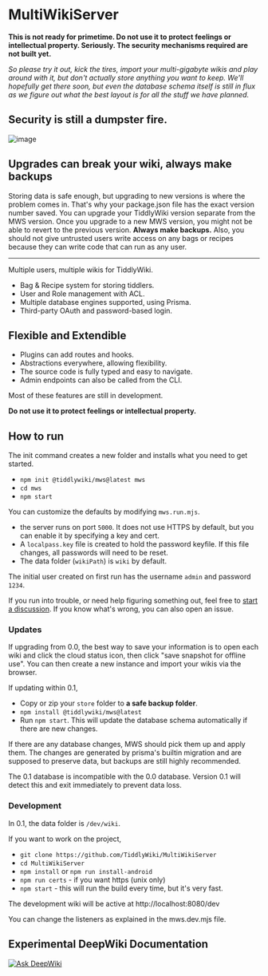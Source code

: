 # MultiWikiServer

**This is not ready for primetime. Do not use it to protect feelings or intellectual property. Seriously. The security mechanisms required are not built yet.**

*So please try it out, kick the tires, import your multi-gigabyte wikis and play around with it, but don't actually store anything you want to keep. We'll hopefully get there soon, but even the database schema itself is still in flux as we figure out what the best layout is for all the stuff we have planned.*

## Security is still a dumpster fire. 

![image](https://github.com/user-attachments/assets/49505d25-7a48-42f1-b4f7-73e8630c1ba1)

## Upgrades can break your wiki, always make backups

Storing data is safe enough, but upgrading to new versions is where the problem comes in. That's why your package.json file has the exact version number saved. You can upgrade your TiddlyWiki version separate from the MWS version. Once you upgrade to a new MWS version, you might not be able to revert to the previous version. **Always make backups.** Also, you should not give untrusted users write access on any bags or recipes because they can write code that can run as any user.

-----

Multiple users, multiple wikis for TiddlyWiki.

- Bag & Recipe system for storing tiddlers.
- User and Role management with ACL.
- Multiple database engines supported, using Prisma.
- Third-party OAuth and password-based login.

## Flexible and Extendible 

- Plugins can add routes and hooks.
- Abstractions everywhere, allowing flexibility.
- The source code is fully typed and easy to navigate.
- Admin endpoints can also be called from the CLI.

Most of these features are still in development. 

**Do not use it to protect feelings or intellectual property.**

## How to run

The init command creates a new folder and installs what you need to get started. 

- `npm init @tiddlywiki/mws@latest mws`
- `cd mws`
- `npm start`

You can customize the defaults by modifying `mws.run.mjs`.

- the server runs on port `5000`. It does not use HTTPS by default, but you can enable it by specifying a key and cert. 
- A `localpass.key` file is created to hold the password keyfile. If this file changes, all passwords will need to be reset. 
- The data folder (`wikiPath`) is `wiki` by default.

The initial user created on first run has the username `admin` and password `1234`.

If you run into trouble, or need help figuring something out, feel free to [start a discussion](https://github.com/TiddlyWiki/MultiWikiServer/discussions). If you know what's wrong, you can also open an issue.

### Updates

If upgrading from 0.0, the best way to save your information is to open each wiki and click the cloud status icon, then click "save snapshot for offline use". You can then create a new instance and import your wikis via the browser. 

If updating within 0.1,

- Copy or zip your `store` folder to **a safe backup folder**.
- `npm install @tiddlywiki/mws@latest`
- Run `npm start`. This will update the database schema automatically if there are new changes.

If there are any database changes, MWS should pick them up and apply them. The changes are generated by prisma's builtin migration and are supposed to preserve data, but backups are still highly recommended.

The 0.1 database is incompatible with the 0.0 database. Version 0.1 will detect this and exit immediately to prevent data loss.

### Development

In 0.1, the data folder is `/dev/wiki`. 

If you want to work on the project, 

- `git clone https://github.com/TiddlyWiki/MultiWikiServer`
- `cd MultiWikiServer`
- `npm install` or `npm run install-android`
- `npm run certs` - if you want https (unix only)
- `npm start` - this will run the build every time, but it's very fast.

The development wiki will be active at http://localhost:8080/dev

You can change the listeners as explained in the mws.dev.mjs file.

## Experimental DeepWiki Documentation

[![Ask DeepWiki](https://deepwiki.com/badge.svg)](https://deepwiki.com/TiddlyWiki/MultiWikiServer)
